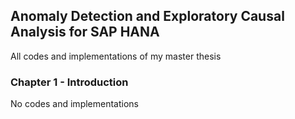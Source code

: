 ## Anomaly Detection and Exploratory Causal Analysis for SAP HANA 
All codes and implementations of my master thesis

### Chapter 1 - Introduction
No codes and implementations
